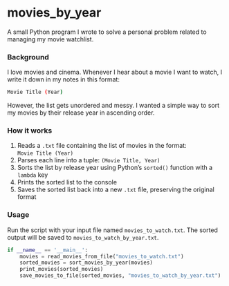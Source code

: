 # movies_by_year

A small Python program I wrote to solve a personal problem related to managing my movie watchlist.

### Background

I love movies and cinema. Whenever I hear about a movie I want to watch, I write it down in my notes in this format:
```bash
Movie Title (Year)
```
However, the list gets unordered and messy. I wanted a simple way to sort my movies by their release year in ascending order.

### How it works

1. Reads a `.txt` file containing the list of movies in the format:  
   `Movie Title (Year)`  
2. Parses each line into a tuple: `(Movie Title, Year)`  
3. Sorts the list by release year using Python’s `sorted()` function with a `lambda` key  
4. Prints the sorted list to the console  
5. Saves the sorted list back into a new `.txt` file, preserving the original format

### Usage

Run the script with your input file named `movies_to_watch.txt`. The sorted output will be saved to `movies_to_watch_by_year.txt`.

```python
if __name__ == '__main__':
    movies = read_movies_from_file("movies_to_watch.txt")
    sorted_movies = sort_movies_by_year(movies)
    print_movies(sorted_movies)
    save_movies_to_file(sorted_movies, "movies_to_watch_by_year.txt")
```
